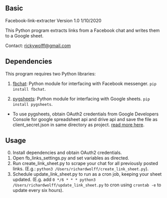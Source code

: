 ## Basic

Facebook-link-extracter Version 1.0 1/10/2020

This Python program extracts links from a Facebook chat and writes them to a Google sheet. 

Contact: rickywolff@gmail.com

## Dependencies

This program requires two Python libraries: 

1. [fbchat](https://github.com/carpedm20/fbchat): Python module for interfacing with Facebook messenger. `pip install fbchat`.

2. [pygsheets](https://github.com/nithinmurali/pygsheets): Python module for interfacing with Google sheets. `pip install pygsheets`.

* To use pygsheets, obtain OAuth2 credentials from Google Developers Console for google spreadsheet api and drive api and save the file as client_secret.json in same directory as project. [read more here](https://pygsheets.readthedocs.io/en/latest/authorization.html).

## Usage
0. Install dependencies and obtain OAuth2 credentials.
1. Open fb_links_settings.py and set variables as directed.
2. Run create_link_sheet.py to scrape your chat for all previously posted links. (E.g.: `python3 /Users/richardwolff/create_link_sheet.py`).
3. Schedule update_link_sheet.py to run as a cron job, keeping your sheet updated. (E.g. add `0 */6 * * * python3 /Users/richardwolff/update_link_sheet.py` to cron using `crontab -e` to update every six hours).
